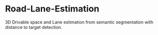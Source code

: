 # Road-Lane-Estimation
3D Drivable space and Lane estimation from semantic segmentation with distance to target detection.
